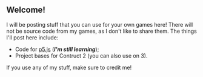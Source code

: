 ## Welcome!

I will be posting stuff that you can use for your own games here! There will not be source code from my games, as I don't like to share them.
The things I'll post here include:

* Code for [p5.js](https://editor.p5js.org) (**_I'm still learning_**);
* Project bases for Contruct 2 (you can also use on 3).

If you use any of my stuff, make sure to credit me!

<!--
**UnyieldingHeart-Games/UnyieldingHeart-Games** is a ✨ _special_ ✨ repository because its `README.md` (this file) appears on your GitHub profile.

Here are some ideas to get you started:

- 🔭 I’m currently working on ...
- 🌱 I’m currently learning ...
- 👯 I’m looking to collaborate on ...
- 🤔 I’m looking for help with ...
- 💬 Ask me about ...
- 📫 How to reach me: ...
- 😄 Pronouns: ...
- ⚡ Fun fact: ...
-->
